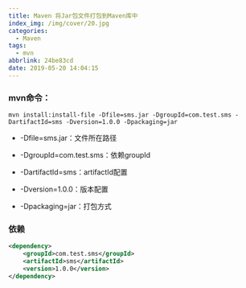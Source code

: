 ```yaml
---
title: Maven 将Jar包文件打包到Maven库中
index_img: /img/cover/20.jpg
categories:
  - Maven
tags:
  - mvn
abbrlink: 24be83cd
date: 2019-05-20 14:04:15
---
```

  
### mvn命令：
```text
mvn install:install-file -Dfile=sms.jar -DgroupId=com.test.sms -DartifactId=sms -Dversion=1.0.0 -Dpackaging=jar
```
+ -Dfile=sms.jar：文件所在路径

+ -DgroupId=com.test.sms：依赖groupId

+ -DartifactId=sms：artifactId配置

+ -Dversion=1.0.0：版本配置

+ -Dpackaging=jar：打包方式


### 依赖

```xml
<dependency>
    <groupId>com.test.sms</groupId>
    <artifactId>sms</artifactId>
    <version>1.0.0</version>
</dependency> 
```
